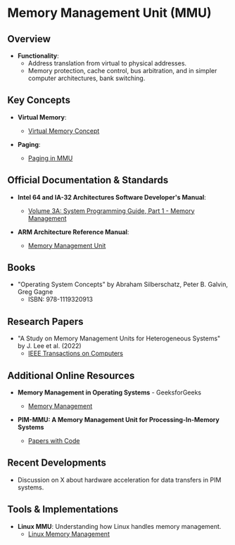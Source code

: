 # Memory Management Unit (MMU)

## Overview

- **Functionality**: 
  - Address translation from virtual to physical addresses.
  - Memory protection, cache control, bus arbitration, and in simpler computer architectures, bank switching.

## Key Concepts

- **Virtual Memory**: 
  - [Virtual Memory Concept](https://en.wikipedia.org/wiki/Virtual_memory)
  
- **Paging**:
  - [Paging in MMU](https://www.geeksforgeeks.org/paging-in-operating-system/)

## Official Documentation & Standards

- **Intel 64 and IA-32 Architectures Software Developer's Manual**:
  - [Volume 3A: System Programming Guide, Part 1 - Memory Management](https://www.intel.com/content/www/us/en/architecture-and-technology/64-ia-32-architectures-software-developer-vol-3a-part-1-manual.html)

- **ARM Architecture Reference Manual**:
  - [Memory Management Unit](https://developer.arm.com/documentation/ddi0487/latest)

## Books

- "Operating System Concepts" by Abraham Silberschatz, Peter B. Galvin, Greg Gagne
  - ISBN: 978-1119320913

## Research Papers

- "A Study on Memory Management Units for Heterogeneous Systems" by J. Lee et al. (2022)
  - [IEEE Transactions on Computers](https://ieeexplore.ieee.org/document/9673667)

## Additional Online Resources

- **Memory Management in Operating Systems** - GeeksforGeeks
  - [Memory Management](https://www.geeksforgeeks.org/memory-management-in-operating-system/)

- **PIM-MMU: A Memory Management Unit for Processing-In-Memory Systems**
  - [Papers with Code](paperswithcode.com/paper/pim-mmu-a-memory-management-unit-for)

## Recent Developments

- Discussion on X about hardware acceleration for data transfers in PIM systems.

## Tools & Implementations

- **Linux MMU**: Understanding how Linux handles memory management.
  - [Linux Memory Management](http://duartes.org/gustavo/blog/post/how-the-kernel-manages-your-memory/)
